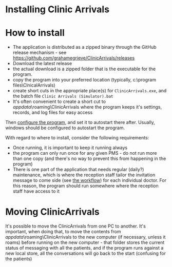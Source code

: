 # Installing Clinic Arrivals

# How to install

* The application is distributed as a zipped binary through the GitHub release mechanism - see https://github.com/grahamegrieve/ClinicArrivals/releases
* Download the latest release
* the actual download is a zipped folder that is the executable for the program.
* copy the program into your preferred location (typically, c:\program files\ClnicalArrivals)
* create short cuts in the appropriate place(s) for ```ClinicArrivals.exe```, and the batch file ```Clinic Arrivals (Simulator).bat```
* It's often convenient to create a short cut to $appdata$\roaming\ClinicArrivals where the program keeps it's settings, records, and log files for easy access

Then [configure the program](Settings.md), and set it to autostart there after. Usually, windows should be configured to autostart the program.

With regard to where to install, consider the following requirements:
* Once running, it is important to keep it running always 
* the program can only run once for any given PMS - do not run more than one copy (and there's no way to prevent this from happening in the program)
* There is one part of the application that needs regular (daily?) maintenance, which is where the reception staff tailor the invitation message to come side (see [the workflow](Workflow.md)) for each individual doctor. For this reason, the program should run somewhere where the reception staff have access to it

# Moving ClinicArrivals

It's possible to move the ClinicArrivals from one PC to another. It's important, when doing that, 
to move the contents from $appdata$\roaming\ClinicArrivals to the new computer (if necessary, unless it roams) 
before running on the new computer - that folder stores the current status of messaging with all the patients,
and if the program runs against a new local store, all the conversations will go back to the start (confusing for
the patients)
